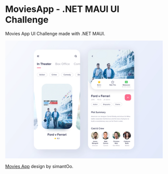# MoviesApp - .NET MAUI UI Challenge

Movies App UI Challenge made with .NET MAUI.

![Movies App](images/moviesapp-design.png)

[Movies App](https://dribbble.com/shots/10795979-Movie-App-Free) design by simantOo.
